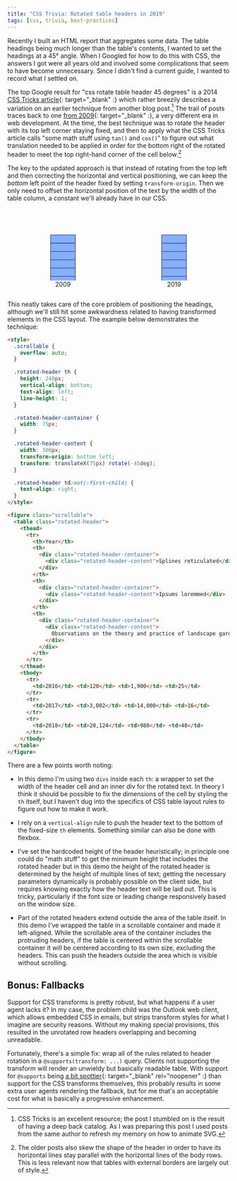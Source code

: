 ```yaml
---
title: "CSS Trivia: Rotated table headers in 2019"
tags: [css, trivia, best-practices]
---
```


Recently I built an HTML report that aggregates some data. The table headings being much longer than the table's contents, I wanted to set the headings at a 45° angle. When I Googled for how to do this with CSS, the answers I got were all years old and involved some complications that seem to have become unnecessary. Since I didn't find a current guide, I wanted to record what I settled on.

The top Google result for "css rotate table header 45 degrees" is a 2014 [CSS Tricks article](https://css-tricks.com/rotated-table-column-headers/){: target="_blank" :} which rather breezily describes a variation on an earlier technique from another blog post.[^1] The trail of posts traces back to one [from 2009](http://itpastorn.blogspot.com/2009/05/rotating-column-headers-using-css-only.html){: target="_blank" :}, a very different era in web development. At the time, the best technique was to rotate the header with its top left corner staying fixed, and then to apply what the CSS Tricks article calls "some math stuff using `tan()` and `cos()`" to figure out what translation needed to be applied in order for the bottom right of the rotated header to meet the top right-hand corner of the cell below.[^2]

[^1]: CSS Tricks is an excellent resource; the post I stumbled on is the result of having a deep back catalog. As I was preparing this post I used posts from the same author to refresh my memory on how to animate SVG.

[^2]: The older posts also skew the shape of the header in order to have its horizontal lines stay parallel with the horizontal lines of the body rows. This is less relevant now that tables with external borders are largely out of style.

The key to the updated approach is that instead of rotating from the top left and then correcting the horizontal and vertical positioning, we can keep the *bottom* left point of the header fixed by setting `transform-origin`. Then we only need to offset the horizontal position of the text by the width of the table column, a constant we'll already have in our CSS.

<style>
    /*
     * Common
     */
    .tablerot-anim {
        display: flex;
        justify-content: space-around;
        flex-wrap: wrap;
    }

    .tablerot-anim figcaption {
        text-align: center;
    }

    .tablerot-anim-cell {
        fill: #85afff;
        stroke: #222;
    }
    .tablerot-anim-cell:not(.tablerot-anim-cell-head) {
        stroke-dasharray: 80, 60, 20;
    }

    /*
     * 2009
     */
    .tablerot-anim-old .tablerot-anim-group-head {
        animation: ablerot-anim-old-group-head 3s ease-in-out infinite;
    }
    @keyframes ablerot-anim-old-group-head {
        0%, 45% { transform: translate(0, 0) }
        55%, 60% {
            transform: translate(0, 5.85786437627px);
            animation-timing-function: ease-in;
        }
        70% { transform: translate(50px, 5.85786437627px) }
        75% { transform: translate(42px, 5.85786437627px) }
        80% { transform: translate(47px, 5.85786437627px) }
        85%, 100% { transform: translate(45.8578643763px, 5.85786437627px) }
    }

    .tablerot-anim-old .tablerot-anim-cell-head {
        animation: tablerot-anim-old-head 3s ease-in infinite;
        transform-origin: 20px 30px;  /* here origin is relative to svg */
    }
    @keyframes tablerot-anim-old-head {
        0% { transform: rotate(0) }
        25%, 100% { transform: rotate(-45deg) }
    }

    .tablerot-anim-trig {
        animation: tablerot-anim-trig 3s linear infinite;
        animation-timing-function: ease-out;

        stroke: #E53E3E;
        stroke-dasharray: 50;
        stroke-dashoffset: 50;

        fill: none;
    }
    @keyframes tablerot-anim-trig {
        0%, 25% { stroke-dashoffset: 50; }
        40% { stroke-dashoffset: 0; opacity: 1; }
        55%, 100% { opacity: 0; }
    }

    /*
     * 2019
     */
    .tablerot-anim-new .tablerot-anim-cell-head {
        animation: tablerot-anim-new-head 3s ease-in-out infinite;
        transform-origin: 20px 50px;  /* here origin is relative to svg */
    }
    @keyframes tablerot-anim-new-head {
        0% { transform: rotate(0); animation-timing-function: ease-in; }
        25%, 30% { transform: rotate(-45deg);  animation-timing-function: ease-in; }
        40% { transform: translateX(65px) rotate(-45deg); }
        45% { transform: translateX(58px) rotate(-45deg); }
        50% { transform: translateX(61px) rotate(-45deg); }
        55%, 100% { transform: translateX(60px) rotate(-45deg); }
    }
</style>

<div class="tablerot-anim">
  <figure class="tablerot-anim-old">
    <svg width="150" height="150" viewBox="-30 -20 160 160" xmlns="http://www.w3.org/2000/svg">
      <g class="tablerot-anim-group-head">
        <path class="tablerot-anim-trig" d="M 25,30 A 5 5 0 0 1 20 35 L 20,30 v   14.1421356237 h 14.1421356237" />
        <rect class="tablerot-anim-cell tablerot-anim-cell-head" x="20" y="30" width="60"   height="20" />
      </g>
      <rect class="tablerot-anim-cell" x="20" y="50" width="60" height="20" />
      <rect class="tablerot-anim-cell" x="20" y="70" width="60" height="20" />
      <rect class="tablerot-anim-cell" x="20" y="90" width="60" height="20" />
      <rect class="tablerot-anim-cell" x="20" y="110" width="60" height="20" />
      <rect class="tablerot-anim-cell" x="20" y="130" width="60" height="20" />
    </svg>
    <figcaption>2009</figcaption>
  </figure>
  <figure class="tablerot-anim-new">
    <svg width="150" height="150" viewBox="-30 -20 160 160" xmlns="http://www.w3.org/2000/svg">
      <rect class="tablerot-anim-cell tablerot-anim-cell-head" x="20" y="30" width="60"   height="20" />
      <rect class="tablerot-anim-cell" x="20" y="50" width="60" height="20" />
      <rect class="tablerot-anim-cell" x="20" y="70" width="60" height="20" />
      <rect class="tablerot-anim-cell" x="20" y="90" width="60" height="20" />
      <rect class="tablerot-anim-cell" x="20" y="110" width="60" height="20" />
      <rect class="tablerot-anim-cell" x="20" y="130" width="60" height="20" />
    </svg>
    <figcaption>2019</figcaption>
  </figure>
</div>

This neatly takes care of the core problem of positioning the headings, although we'll still hit some awkwardness related to having transformed elements in the CSS layout. The example below demonstrates the technique:

```html
<style>
  .scrollable {
    overflow: auto;
  }

  .rotated-header th {
    height: 240px;
    vertical-align: bottom;
    text-align: left;
    line-height: 1;
  }

  .rotated-header-container {
    width: 75px;
  }

  .rotated-header-content {
    width: 300px;
    transform-origin: bottom left;
    transform: translateX(75px) rotate(-45deg);
  }

  .rotated-header td:not(:first-child) {
    text-align: right;
  }
</style>

<figure class="scrollable">
  <table class="rotated-header">
    <thead>
      <tr>
        <th>Year</th>
        <th>
          <div class="rotated-header-container">
            <div class="rotated-header-content">Splines reticulated</div>
          </div>
        </th>
        <th>
          <div class="rotated-header-container">
            <div class="rotated-header-content">Ipsums loremmed</div>
          </div>
        </th>
        <th>
          <div class="rotated-header-container">
            <div class="rotated-header-content">
              Observations on the theory and practice of landscape gardening
            </div>
          </div>
        </th>
      </tr>
    </thead>
    <tbody>
      <tr>
        <td>2016</td> <td>120</td> <td>1,900</td> <td>25</td>
      </tr>
      <tr>
        <td>2017</td> <td>3,002</td> <td>14,000</td> <td>16</td>
      </tr>
      <tr>
        <td>2018</td> <td>20,124</td> <td>980</td> <td>48</td>
      </tr>
    </tbody>
  </table>
</figure>
```

<script>
  var preElems = document.getElementsByTagName('pre')
  var pre = preElems[preElems.length - 1]
  document.write(pre.textContent)
</script>

There are a few points worth noting:

* In this demo I'm using two `divs` inside each `th`: a wrapper to set the width of the header cell and an inner div for the rotated text. In theory I think it should be possible to fix the dimensions of the cell by styling the `th` itself, but I haven't dug into the specifics of CSS table layout rules to figure out how to make it work.

* I rely on a `vertical-align` rule to push the header text to the bottom of the fixed-size `th` elements. Something similar can also be done with flexbox.

* I've set the hardcoded height of the header heuristically; in principle one could do "math stuff" to get the minimum height that includes the rotated header but in this demo the height of the rotated header is determined by the height of multiple lines of text; getting the necessary parameters dynamically is probably possible on the client side, but requires knowing exactly how the header text will be laid out. This is tricky, particularly if the font size or leading change responsively based on the window size.

* Part of the rotated headers extend outside the area of the table itself. In this demo I've wrapped the table in a scrollable container and made it left-aligned. While the scrollable area of the container includes the protruding headers, if the table is centered within the scrollable container it will be centered according to its own size, excluding the headers. This can push the headers outside the area which is visible without scrolling.

## Bonus: Fallbacks

Support for CSS transforms is pretty robust, but what happens if a user agent lacks it? In my case, the problem child was the Outlook web client, which allows embedded CSS in emails, but strips transform styles for what I imagine are security reasons. Without my making special provisions, this resulted in the unrotated row headers overlapping and becoming unreadable.

Fortunately, there's a simple fix: wrap all of the rules related to header rotation in a `@supports(transform: ...)` query. Clients not supporting the transform will render an unwieldy but basically readable table. With support for `@supports` being [a bit spottier](https://caniuse.com/#feat=css-featurequeries){: target="_blank" rel="noopener" :} than support for the CSS transforms themselves, this probably results in some extra user agents rendering the fallback, but for me that's an acceptable cost for what is basically a progressive enhancement.
